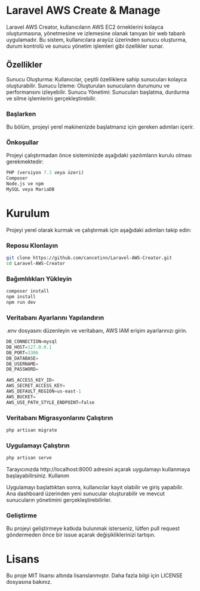 # Laravel AWS Create & Manage

Laravel AWS Creator, kullanıcıların AWS EC2 örneklerini kolayca oluşturmasına, yönetmesine ve izlemesine olanak tanıyan bir web tabanlı uygulamadır. Bu sistem, kullanıcılara arayüz üzerinden sunucu oluşturma, durum kontrolü ve sunucu yönetim işlemleri gibi özellikler sunar.

## Özellikler

Sunucu Oluşturma: Kullanıcılar, çeşitli özelliklere sahip sunucuları kolayca oluşturabilir.
Sunucu İzleme: Oluşturulan sunucuların durumunu ve performansını izleyebilir.
Sunucu Yönetimi: Sunucuları başlatma, durdurma ve silme işlemlerini gerçekleştirebilir.

### Başlarken

Bu bölüm, projeyi yerel makinenizde başlatmanız için gereken adımları içerir.

### Önkoşullar
Projeyi çalıştırmadan önce sisteminizde aşağıdaki yazılımların kurulu olması gerekmektedir:

```python
PHP (versiyon 7.3 veya üzeri)
Composer
Node.js ve npm
MySQL veya MariaDB
```

# Kurulum

Projeyi yerel olarak kurmak ve çalıştırmak için aşağıdaki adımları takip edin:

### Reposu Klonlayın
```bash
git clone https://github.com/cancetinn/Laravel-AWS-Creator.git
cd Laravel-AWS-Creator
```

### Bağımlılıkları Yükleyin
```bash
composer install
npm install
npm run dev
```

### Veritabanı Ayarlarını Yapılandırın

.env dosyasını düzenleyin ve veritabanı, AWS IAM erişim ayarlarınızı girin.

```python
DB_CONNECTION=mysql
DB_HOST=127.0.0.1
DB_PORT=3306
DB_DATABASE=
DB_USERNAME=
DB_PASSWORD=

AWS_ACCESS_KEY_ID=
AWS_SECRET_ACCESS_KEY=
AWS_DEFAULT_REGION=us-east-1
AWS_BUCKET=
AWS_USE_PATH_STYLE_ENDPOINT=false
```

### Veritabanı Migrasyonlarını Çalıştırın
```bash
php artisan migrate
```

### Uygulamayı Çalıştırın
```bash
php artisan serve
```

Tarayıcınızda http://localhost:8000 adresini açarak uygulamayı kullanmaya başlayabilirsiniz.
Kullanım

Uygulamayı başlattıktan sonra, kullanıcılar kayıt olabilir ve giriş yapabilir. Ana dashboard üzerinden yeni sunucular oluşturabilir ve mevcut sunucuların yönetimini gerçekleştirebilirler.

### Geliştirme

Bu projeyi geliştirmeye katkıda bulunmak isterseniz, lütfen pull request göndermeden önce bir issue açarak değişikliklerinizi tartışın.

# Lisans

Bu proje MIT lisansı altında lisanslanmıştır. Daha fazla bilgi için LICENSE dosyasına bakınız.